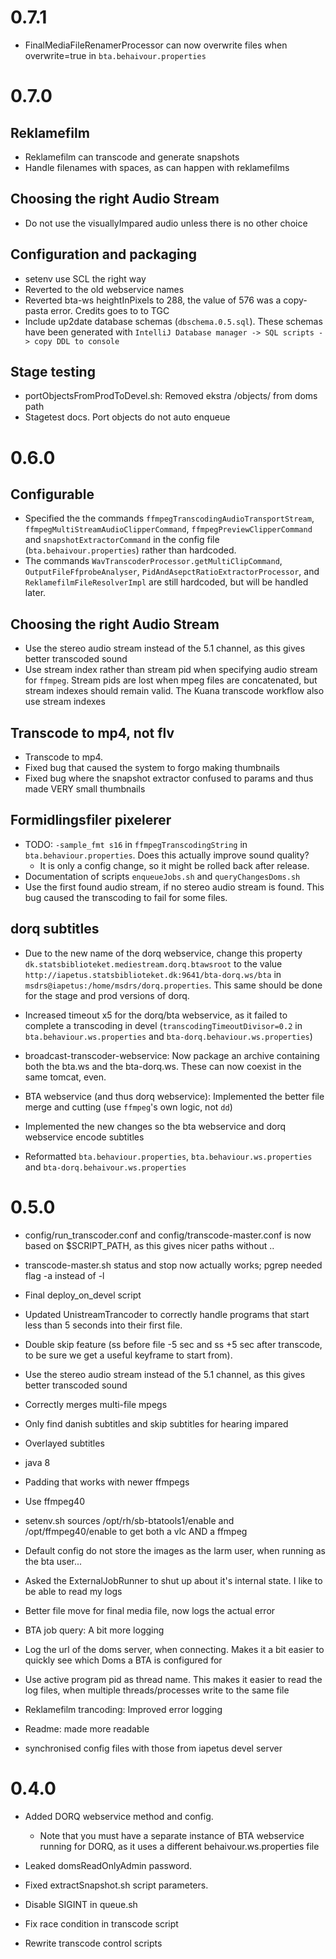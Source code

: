 0.7.1
=====
* FinalMediaFileRenamerProcessor can now overwrite files when overwrite=true in `bta.behaivour.properties`

0.7.0
=====

Reklamefilm
------------
* Reklamefilm can transcode and generate snapshots
* Handle filenames with spaces, as can happen with reklamefilms

Choosing the right Audio Stream
-------------------------------
* Do not use the visuallyImpared audio unless there is no other choice

Configuration and packaging
--------------
* setenv use SCL the right way
* Reverted to the old webservice names
* Reverted bta-ws heightInPixels to 288, the value of 576 was a copy-pasta error. Credits goes to to TGC
* Include up2date database schemas (`dbschema.0.5.sql`). These schemas have been generated with `IntelliJ Database manager -> SQL scripts -> copy DDL to console`

Stage testing
-------------
* portObjectsFromProdToDevel.sh: Removed ekstra /objects/ from doms path
* Stagetest docs. Port objects do not auto enqueue 


0.6.0
=======

Configurable
------------
* Specified the the commands `ffmpegTranscodingAudioTransportStream`, `ffmpegMultiStreamAudioClipperCommand`, `ffmpegPreviewClipperCommand` and `snapshotExtractorCommand` in the config file (`bta.behaivour.properties`) rather than hardcoded. 
* The commands `WavTranscoderProcessor.getMultiClipCommand`, `OutputFileFfprobeAnalyser`, `PidAndAsepctRatioExtractorProcessor`, and `ReklamefilmFileResolverImpl` are still hardcoded, but will be handled later.  

Choosing the right Audio Stream
-------------------------------
* Use the stereo audio stream instead of the 5.1 channel, as this gives better transcoded sound
* Use stream index rather than stream pid when specifying audio stream for `ffmpeg`. Stream pids are lost when mpeg files are concatenated, but stream indexes should remain valid. The Kuana transcode workflow also use stream indexes 


Transcode to mp4, not flv
-------------------------
* Transcode to mp4.
* Fixed bug that caused the system to forgo making thumbnails
* Fixed bug where the snapshot extractor confused to params and thus made VERY small thumbnails

Formidlingsfiler pixelerer
--------------------------

* TODO: `-sample_fmt s16` in `ffmpegTranscodingString` in `bta.behaviour.properties`. Does this actually improve sound quality?
    * It is only a config change, so it might be rolled back after release.  
* Documentation of scripts `enqueueJobs.sh` and `queryChangesDoms.sh` 
* Use the first found audio stream, if no stereo audio stream is found. This bug caused the transcoding to fail for some files.

dorq subtitles
--------------

* Due to the new name of the dorq webservice, change this property
`dk.statsbiblioteket.mediestream.dorq.btawsroot` to the value `http://iapetus.statsbiblioteket.dk:9641/bta-dorq.ws/bta` 
in `msdrs@iapetus:/home/msdrs/dorq.properties`. This same should be done for the stage and prod versions of dorq.

* Increased timeout x5 for the dorq/bta webservice, as it failed to complete a transcoding in devel (`transcodingTimeoutDivisor=0.2` in `bta.behaviour.ws.properties` and `bta-dorq.behaviour.ws.properties`)

* broadcast-transcoder-webservice: Now package an archive containing both the bta.ws and the bta-dorq.ws. These can now coexist in the same tomcat, even.

* BTA webservice (and thus dorq webservice): Implemented the better file merge and cutting (use `ffmpeg`'s own logic, not `dd`)

* Implemented the new changes so the bta webservice and dorq webservice encode subtitles

* Reformatted `bta.behaviour.properties`, `bta.behaviour.ws.properties` and `bta-dorq.behaivour.ws.properties`


0.5.0
=====
* config/run_transcoder.conf and config/transcode-master.conf is now based on $SCRIPT_PATH, as this gives nicer paths without ..
* transcode-master.sh status and stop now actually works;  pgrep needed flag -a instead of -l

* Final deploy_on_devel script

* Updated UnistreamTrancoder to correctly handle programs that start less than 5 seconds into their first file.
* Double skip feature (ss before file -5 sec and ss +5 sec after transcode, to be sure we get a useful keyframe to start from).

* Use the stereo audio stream instead of the 5.1 channel, as this gives better transcoded sound

* Correctly merges multi-file mpegs

* Only find danish subtitles and skip subtitles for hearing impared
* Overlayed subtitles

* java 8 

* Padding that works with newer ffmpegs
* Use ffmpeg40
* setenv.sh sources /opt/rh/sb-btatools1/enable and /opt/ffmpeg40/enable to get both a vlc AND a ffmpeg

* Default config do not store the images as the larm user, when running as the bta user...

* Asked the ExternalJobRunner to shut up about it's internal state. I like to be able to read my logs
* Better file move for final media file, now logs the actual error
* BTA job query: A bit more logging
* Log the url of the doms server, when connecting. Makes it a bit easier to quickly see which Doms a BTA is configured for
* Use active program pid as thread name. This makes it easier to read the log files, when multiple threads/processes write to the same file
* Reklamefilm trancoding: Improved error logging

* Readme: made more readable

* synchronised config files with those from iapetus devel server


0.4.0
=====

* Added DORQ webservice method and config.
    * Note that you must have a separate instance of BTA webservice running for DORQ, as it uses a different behaivour.ws.properties file
* Leaked domsReadOnlyAdmin password.

* Fixed extractSnapshot.sh script parameters.

* Disable SIGINT in queue.sh
* Fix race condition in transcode script
* Rewrite transcode control scripts